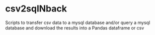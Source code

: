 # csv2sqlNback
Scripts to transfer csv data to a mysql database and/or query a mysql database and download the results into a Pandas dataframe or csv

